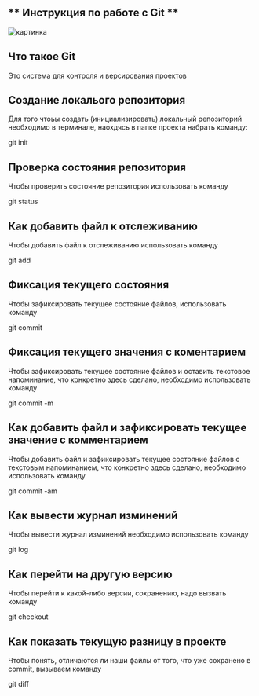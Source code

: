## ** Инструкция по работе с Git ** ##

![картинка](images/ironman.JPGironm)

## Что такое Git ##

Это система для контроля и версирования проектов

## Создание локалього репозитория

Для того чтоьы создать (инициализировать) локальный репозиторий необходимо в терминале, наохдясь в папке проекта набрать команду:

git init

## Проверка состояния репозитория

Чтобы проверить состояние репозитория использовать команду 

git status


## Как добавить файл к отслеживанию

Чтобы добавить файл к отслеживанию использовать команду

git add

## Фиксация текущего состояния

Чтобы зафиксировать текущее состояние файлов, использовать команду

git commit

## Фиксация текущего значения с коментарием 

Чтобы зафиксировать текущее состояние файлов и оставить текстовое напоминание, что конкретно здесь сделано, необходимо использовать команду

git commit -m

## Как добавить файл и зафиксировать текущее значение с комментарием

Чтобы добавить файл и зафиксировать текущее состояние файлов с текстовым напоминанием, что конкретно здесь сделано, необходимо использовать команду

git commit -am

## Как вывести журнал изминений ##

Чтобы вывести журнал изминений необходимо использовать команду

git log

##  Как перейти на другую версию ##

Чтобы перейти к какой-либо версии, сохранению, надо
вызвать команду 

git checkout

## Как показать текущую разницу в проекте

Чтобы понять, отличаются ли наши
файлы от того, что уже сохранено в commit, вызываем команду

git diff
    